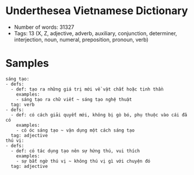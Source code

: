 # Underthesea Vietnamese Dictionary

* Number of words: 31327
* Tags: 13 (X, Z, adjective, adverb, auxiliary, conjunction, determiner, interjection, noun, numeral, preposition, pronoun, verb)

# Samples 

``` 
sáng tạo:
- defs:
  - def: tạo ra những giá trị mới về vật chất hoặc tinh thần
    examples:
    - sáng tạo ra chữ viết ~ sáng tạo nghệ thuật
  tag: verb
- defs:
  - def: có cách giải quyết mới, không bị gò bó, phụ thuộc vào cái đã có
    examples:
    - có óc sáng tạo ~ vận dụng một cách sáng tạo
  tag: adjective
thú vị:
- defs:
  - def: có tác dụng tạo nên sự hứng thú, vui thích
    examples:
    - sự bất ngờ thú vị ~ không thú vị gì với chuyện đó
  tag: adjective
```